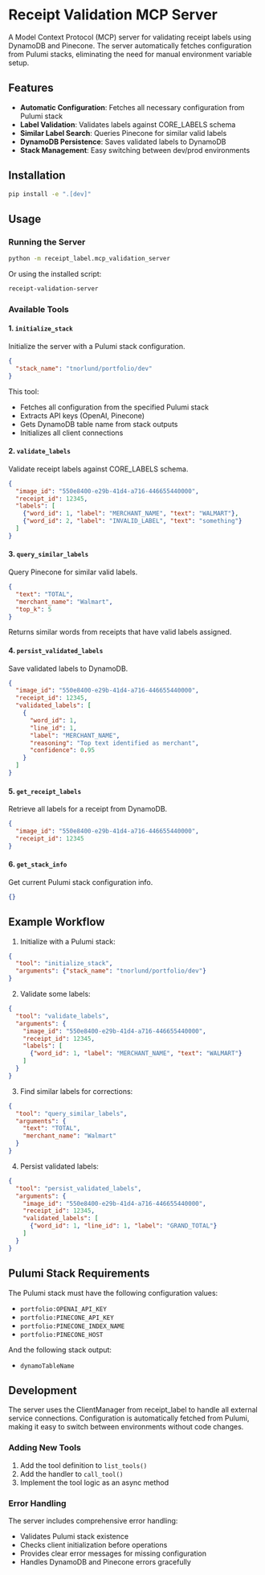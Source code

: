 # Receipt Validation MCP Server

A Model Context Protocol (MCP) server for validating receipt labels using DynamoDB and Pinecone. The server automatically fetches configuration from Pulumi stacks, eliminating the need for manual environment variable setup.

## Features

- **Automatic Configuration**: Fetches all necessary configuration from Pulumi stack
- **Label Validation**: Validates labels against CORE_LABELS schema
- **Similar Label Search**: Queries Pinecone for similar valid labels
- **DynamoDB Persistence**: Saves validated labels to DynamoDB
- **Stack Management**: Easy switching between dev/prod environments

## Installation

```bash
pip install -e ".[dev]"
```

## Usage

### Running the Server

```bash
python -m receipt_label.mcp_validation_server
```

Or using the installed script:

```bash
receipt-validation-server
```

### Available Tools

#### 1. `initialize_stack`
Initialize the server with a Pulumi stack configuration.

```json
{
  "stack_name": "tnorlund/portfolio/dev"
}
```

This tool:
- Fetches all configuration from the specified Pulumi stack
- Extracts API keys (OpenAI, Pinecone)
- Gets DynamoDB table name from stack outputs
- Initializes all client connections

#### 2. `validate_labels`
Validate receipt labels against CORE_LABELS schema.

```json
{
  "image_id": "550e8400-e29b-41d4-a716-446655440000",
  "receipt_id": 12345,
  "labels": [
    {"word_id": 1, "label": "MERCHANT_NAME", "text": "WALMART"},
    {"word_id": 2, "label": "INVALID_LABEL", "text": "something"}
  ]
}
```

#### 3. `query_similar_labels`
Query Pinecone for similar valid labels.

```json
{
  "text": "TOTAL",
  "merchant_name": "Walmart",
  "top_k": 5
}
```

Returns similar words from receipts that have valid labels assigned.

#### 4. `persist_validated_labels`
Save validated labels to DynamoDB.

```json
{
  "image_id": "550e8400-e29b-41d4-a716-446655440000",
  "receipt_id": 12345,
  "validated_labels": [
    {
      "word_id": 1,
      "line_id": 1,
      "label": "MERCHANT_NAME",
      "reasoning": "Top text identified as merchant",
      "confidence": 0.95
    }
  ]
}
```

#### 5. `get_receipt_labels`
Retrieve all labels for a receipt from DynamoDB.

```json
{
  "image_id": "550e8400-e29b-41d4-a716-446655440000",
  "receipt_id": 12345
}
```

#### 6. `get_stack_info`
Get current Pulumi stack configuration info.

```json
{}
```

## Example Workflow

1. Initialize with a Pulumi stack:
```json
{
  "tool": "initialize_stack",
  "arguments": {"stack_name": "tnorlund/portfolio/dev"}
}
```

2. Validate some labels:
```json
{
  "tool": "validate_labels",
  "arguments": {
    "image_id": "550e8400-e29b-41d4-a716-446655440000",
    "receipt_id": 12345,
    "labels": [
      {"word_id": 1, "label": "MERCHANT_NAME", "text": "WALMART"}
    ]
  }
}
```

3. Find similar labels for corrections:
```json
{
  "tool": "query_similar_labels",
  "arguments": {
    "text": "TOTAL",
    "merchant_name": "Walmart"
  }
}
```

4. Persist validated labels:
```json
{
  "tool": "persist_validated_labels",
  "arguments": {
    "image_id": "550e8400-e29b-41d4-a716-446655440000",
    "receipt_id": 12345,
    "validated_labels": [
      {"word_id": 1, "line_id": 1, "label": "GRAND_TOTAL"}
    ]
  }
}
```

## Pulumi Stack Requirements

The Pulumi stack must have the following configuration values:

- `portfolio:OPENAI_API_KEY`
- `portfolio:PINECONE_API_KEY`
- `portfolio:PINECONE_INDEX_NAME`
- `portfolio:PINECONE_HOST`

And the following stack output:

- `dynamoTableName`

## Development

The server uses the ClientManager from receipt_label to handle all external service connections. Configuration is automatically fetched from Pulumi, making it easy to switch between environments without code changes.

### Adding New Tools

1. Add the tool definition to `list_tools()`
2. Add the handler to `call_tool()`
3. Implement the tool logic as an async method

### Error Handling

The server includes comprehensive error handling:
- Validates Pulumi stack existence
- Checks client initialization before operations
- Provides clear error messages for missing configuration
- Handles DynamoDB and Pinecone errors gracefully